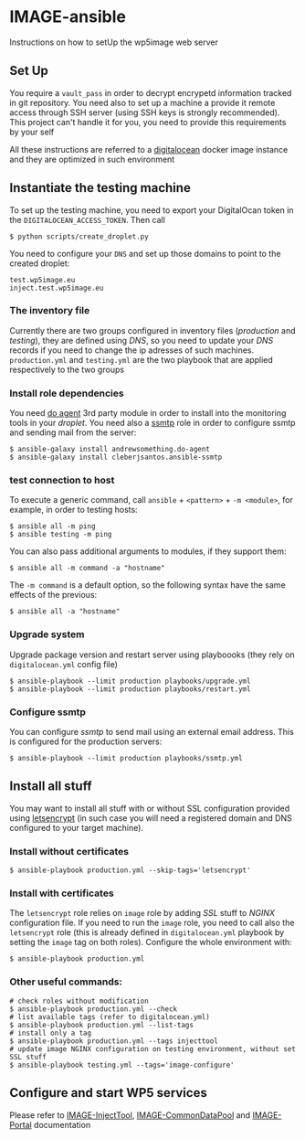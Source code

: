 IMAGE-ansible
=============

Instructions on how to setUp the wp5image web server

Set Up
------

You require a `vault_pass` in order to decrypt encrypetd information tracked in
git repository. You need also to set up a machine a provide it remote access
through SSH server (using SSH keys is strongly recommended). This project can't
handle it for you, you need to provide this requirements by your self

All these instructions are referred to a [digitalocean](https://cloud.digitalocean.com)
docker image instance and they are optimized in such environment

Instantiate the testing machine
-------------------------------

To set up the testing machine, you need to export your DigitalOcan token in the
`DIGITALOCEAN_ACCESS_TOKEN`. Then call

```
$ python scripts/create_droplet.py
```

You need to configure your `DNS` and set up those domains to point to the created droplet:

```
test.wp5image.eu
inject.test.wp5image.eu
```

### The inventory file

Currently there are two groups configured in inventory files (*production* and *testing*),
they are defined using *DNS*, so you need to update your *DNS* records if you
need to change the ip adresses of such machines. `production.yml` and `testing.yml`
are the two playbook that are applied respectively to the two groups

### Install role dependencies

You need [do agent](https://galaxy.ansible.com/andrewsomething/do-agent) 3rd party
module in order to install into the monitoring tools in your *droplet*. You need also
a [ssmtp](https://galaxy.ansible.com/cleberjsantos/ansible-ssmtp) role in order
to configure ssmtp and sending mail from the server:

```
$ ansible-galaxy install andrewsomething.do-agent
$ ansible-galaxy install cleberjsantos.ansible-ssmtp
```

### test connection to host

To execute a generic command, call `ansible` + `<pattern>` + `-m <module>`, for
example, in order to testing hosts:

```
$ ansible all -m ping
$ ansible testing -m ping
```

You can also pass additional arguments to modules, if they support them:

```
$ ansible all -m command -a "hostname"
```

The `-m command` is a default option, so the following syntax have the same effects
of the previous:

```
$ ansible all -a "hostname"
```

### Upgrade system

Upgrade package version and restart server using playboooks (they rely on
`digitalocean.yml` config file)

```
$ ansible-playbook --limit production playbooks/upgrade.yml
$ ansible-playbook --limit production playbooks/restart.yml
```

### Configure ssmtp

You can configure *ssmtp* to send mail using an external email address. This is
configured for the production servers:

```
$ ansible-playbook --limit production playbooks/ssmtp.yml
```

Install all stuff
-----------------

You may want to install all stuff with or without SSL configuration provided
using [letsencrypt](https://letsencrypt.org/) (in such case you will need a
registered domain and DNS configured to your target machine).

### Install without certificates

```
$ ansible-playbook production.yml --skip-tags='letsencrypt'
```

### Install with certificates

The `letsencrypt` role relies on `image` role by adding *SSL* stuff to *NGINX*
configuration file. If you need to run the `image` role, you need to call also
the `letsencrypt` role (this is already defined in `digitalocean.yml` playbook by
setting the `image` tag on both roles). Configure the whole environment with:

```
$ ansible-playbook production.yml
```

### Other useful commands:

```
# check roles without modification
$ ansible-playbook production.yml --check
# list available tags (refer to digitalocean.yml)
$ ansible-playbook production.yml --list-tags
# install only a tag
$ ansible-playbook production.yml --tags injecttool
# update image NGINX configuration on testing environment, without set SSL stuff
$ ansible-playbook testing.yml --tags='image-configure'
```

Configure and start WP5 services
--------------------------------

Please refer to [IMAGE-InjectTool](https://github.com/cnr-ibba/IMAGE-InjectTool),
[IMAGE-CommonDataPool](https://github.com/cnr-ibba/IMAGE-CommonDataPool) and
[IMAGE-Portal](https://github.com/cnr-ibba/IMAGE-Portal) documentation
